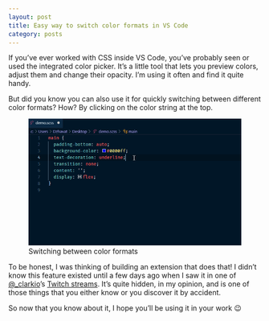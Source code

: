```yaml
---
layout: post
title: Easy way to switch color formats in VS Code
category: posts
---
```


If you’ve ever worked with CSS inside VS Code, you’ve probably seen or used the integrated color picker. It’s a little tool that lets you preview colors, adjust them and change their opacity. I’m using it often and find it quite handy.

But did you know you can also use it for quickly switching between different color formats? How? By clicking on the color string at the top.

<figure>
  <img src="/assets/img/2019/09/23/switching-color-formats.gif" alt="Switching between color formats">
  <figcaption>Switching between color formats</figcaption>
</figure>

To be honest, I was thinking of building an extension that does that! I didn’t know this feature existed until a few days ago when I saw it in one of [@_clarkio](https://twitter.com/_clarkio)’s [Twitch streams](https://www.twitch.tv/clarkio). It’s quite hidden, in my opinion, and is one of those things that you either know or you discover it by accident.

So now that you know about it, I hope you’ll be using it in your work 😉
